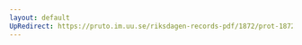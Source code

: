 ```yaml
---
layout: default
UpRedirect: https://pruto.im.uu.se/riksdagen-records-pdf/1872/prot-1872--ak--124.pdf
---
```


